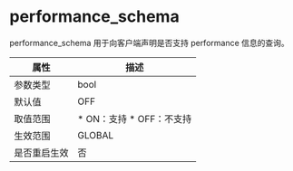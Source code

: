 performance_schema 
=======================================

performance_schema 用于向客户端声明是否支持 performance 信息的查询。


|   属性   |                                                    描述                                                     |
|--------|-----------------------------------------------------------------------------------------------------------|
| 参数类型   | bool                                                                                                      |
| 默认值    | OFF                                                                                                       |
| 取值范围   | * ON：支持   * OFF：不支持    |
| 生效范围   | GLOBAL                                                                                                    |
| 是否重启生效 | 否                                                                                                         |



